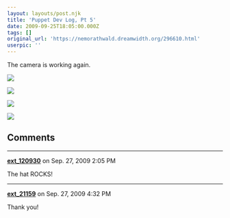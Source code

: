 ```yaml
---
layout: layouts/post.njk
title: 'Puppet Dev Log, Pt 5'
date: 2009-09-25T18:05:00.000Z
tags: []
original_url: 'https://nemorathwald.dreamwidth.org/296610.html'
userpic: ''
---
```

The camera is working again.

[![](http://lh5.ggpht.com/_ENXtTKU9j1A/SrvkJSo4LPI/AAAAAAAAHRI/g3o2NYy0Eos/s144/vizier_pants.JPG)](http://picasaweb.google.com/lh/photo/czHK5dLvctmQ24EQMN8s-Q?feat=embedwebsite)

[![](http://lh3.ggpht.com/_ENXtTKU9j1A/SrvkJXFWUSI/AAAAAAAAHRM/rWBLQ1hZVl4/s144/finished_hat.JPG)](http://picasaweb.google.com/lh/photo/X12TTGFMw9lAKJ7Z2DYIjw?feat=embedwebsite)

[![](http://lh4.ggpht.com/_ENXtTKU9j1A/Sr0F65onLBI/AAAAAAAAHR0/413rO54KVcg/s144/hat_with_windows.JPG)](http://picasaweb.google.com/lh/photo/KGZ7xsbgHGoS1FM_EZWuuA?feat=embedwebsite)

[![](http://lh4.ggpht.com/_ENXtTKU9j1A/Sr0F7CfWpKI/AAAAAAAAHR4/w7dKR2GKcCs/s144/wearing_hat_with_windows.JPG)](http://picasaweb.google.com/lh/photo/c4j2oA1GTxfPLBRdCyK-zA?feat=embedwebsite)

## Comments

---

**[ext_120930](https://www.dreamwidth.org/users/ext_120930)** on Sep. 27, 2009 2:05 PM

The hat ROCKS!

---

**[ext_21159](https://www.dreamwidth.org/users/ext_21159)** on Sep. 27, 2009 4:32 PM

Thank you!
